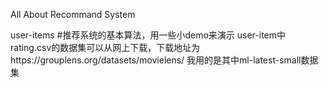 
All About Recommand System

user-items #推荐系统的基本算法，用一些小demo来演示 user-item中
rating.csv的数据集可以从网上下载，下载地址为https://grouplens.org/datasets/movielens/  我用的是其中ml-latest-small数据集
